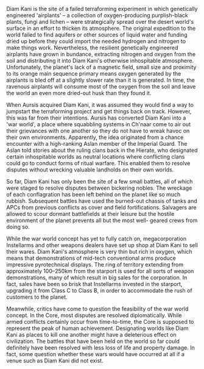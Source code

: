 Diam Kani is the site of a failed terraforming experiment in which genetically engineered 'airplants' – a collection of oxygen-producing purplish-black plants, fungi and lichen – were strategically spread over the desert world's surface in an effort to thicken its atmosphere. The original expedition to the world failed to find aquifers or other sources of liquid water and funding dried up before they could import the needed hydrogen and nitrogen to make things work. Nevertheless, the resilient genetically engineered airplants have grown in  bundance, extracting nitrogen and oxygen from the soil and distributing it into Diam Kani's otherwise inhospitable atmosphere. Unfortunately, the planet's lack of a magnetic field, small size and proximity to its orange main sequence primary means oxygen generated by the airplants is bled off at a slightly slower rate than it is generated. In time, the ravenous airplants will consume most of the oxygen from the soil and leave the world an even more dried-out husk than they found it.

When Aursis acquired Diam Kani, it was assumed they would find a way to jumpstart the terraforming project and get things back on track. However, this was far from their intentions. Aursis has converted Diam Kani into a 'war world', a place where squabbling systems in Ch'naar come to air out their grievances with one another so they do not have to wreak havoc on their own environments. Apparently, the idea originated from a chance encounter with a high-ranking Aslan member of the Imperial Guard. The Aslan told stories about the ruling clans back in the Hierate, who designated certain inhospitable worlds as neutral locations where conflicting clans could go to conduct forms of ritual warfare. This enabled them to resolve disputes without wrecking valuable landholds on their own worlds.

So far, Diam Kani has only been the site of a few small battles, all of which were staged to resolve disputes between bickering nobles. The wreckage of each conflagration has been left behind on the planet like so much rubbish. Subsequent battles have used the burned-out chassis of tanks and APCs from previous conflicts  as cover and field fortifications. Salvagers are allowed to scour dormant battlefields at their leisure but the hostile environment of the planet prevents all but the most well- geared crews from doing so.

While the war world concept has yet to fully catch on, megacorporation Instellarms and other weapons dealers have set up shop at Diam Kani to sell their wares. Diam Kani's atmosphere is very thin but rich in oxygen, which means that demonstrations of mid-tech conventional arms produce impressive pyrotechnical displays. The ring of territory extending from approximately 100–250km from the starport is used for all sorts of weapon demonstrations, many of which result in big sales for the corporation. In fact, sales have been so brisk that Instellarms invested in the starport, upgrading it from Class C to Class B, in order to accommodate the rush of customers to the planet.

Meanwhile, critics have come to question the feasibility of the war world concept. In the Core, most disputes are resolved diplomatically. While armed conflicts certainly occur from time-to-time, the Core is supposed to represent the peak of human achievement. Designating worlds like Diam Kani as places to kill one another might have a deleterious effect on civilization. The battles that have been held on the world so far could definitely have been resolved with less loss of life and property damage. In fact, some question whether these wars would have occurred at all if a venue such as Diam Kani did not exist.
